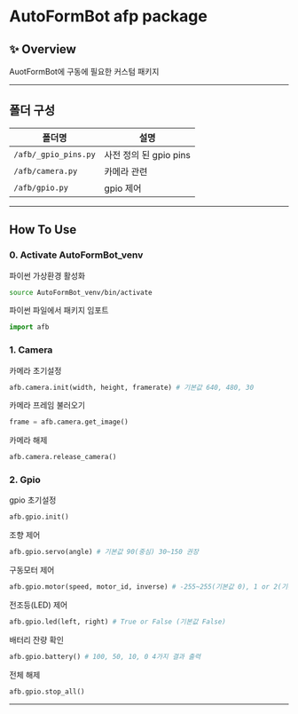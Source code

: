 # AutoFormBot afp package

## ✨ Overview

AuotFormBot에 구동에 필요한 커스텀 패키지

---

## 폴더 구성

| 폴더명 | 설명 |
|--------|---------|
| `/afb/_gpio_pins.py` | 사전 정의 된 gpio pins |
| `/afb/camera.py` | 카메라 관련 |
| `/afb/gpio.py` | gpio 제어  |

---

## How To Use

### 0. Activate AutoFormBot_venv

파이썬 가상환경 활성화  

```bash
source AutoFormBot_venv/bin/activate
```
파이썬 파일에서 패키지 임포트  

```python
import afb
```

### 1. Camera

카메라 초기설정  

```python
afb.camera.init(width, height, framerate) # 기본값 640, 480, 30
```

카메라 프레임 불러오기  

```python
frame = afb.camera.get_image()
```

카메라 해제  

```python
afb.camera.release_camera()
```

### 2. Gpio

gpio 초기설정  

```python
afb.gpio.init()
```

조향 제어

```python
afb.gpio.servo(angle) # 기본값 90(중심) 30~150 권장
```

구동모터 제어

```python
afb.gpio.motor(speed, motor_id, inverse) # -255~255(기본값 0), 1 or 2(기본값 1채널), 1 or -1(기본값 1, 역방향 구동시 -1)
```

전조등(LED) 제어

```python
afb.gpio.led(left, right) # True or False (기본값 False)
```

배터리 잔량 확인

```python
afb.gpio.battery() # 100, 50, 10, 0 4가지 결과 출력
```

전체 해제

```python
afb.gpio.stop_all()
```
---